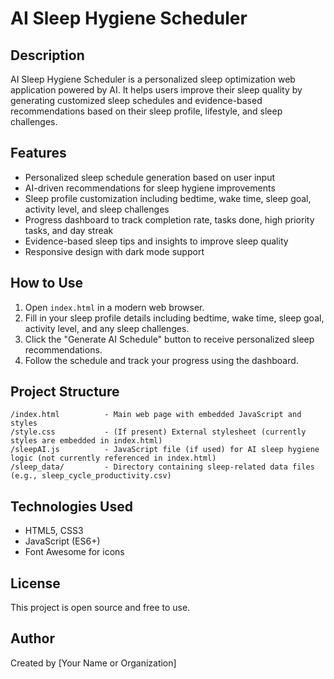 # AI Sleep Hygiene Scheduler

## Description
AI Sleep Hygiene Scheduler is a personalized sleep optimization web application powered by AI. It helps users improve their sleep quality by generating customized sleep schedules and evidence-based recommendations based on their sleep profile, lifestyle, and sleep challenges.

## Features
- Personalized sleep schedule generation based on user input
- AI-driven recommendations for sleep hygiene improvements
- Sleep profile customization including bedtime, wake time, sleep goal, activity level, and sleep challenges
- Progress dashboard to track completion rate, tasks done, high priority tasks, and day streak
- Evidence-based sleep tips and insights to improve sleep quality
- Responsive design with dark mode support

## How to Use
1. Open `index.html` in a modern web browser.
2. Fill in your sleep profile details including bedtime, wake time, sleep goal, activity level, and any sleep challenges.
3. Click the "Generate AI Schedule" button to receive personalized sleep recommendations.
4. Follow the schedule and track your progress using the dashboard.

## Project Structure
```
/index.html          - Main web page with embedded JavaScript and styles
/style.css           - (If present) External stylesheet (currently styles are embedded in index.html)
/sleepAI.js          - JavaScript file (if used) for AI sleep hygiene logic (not currently referenced in index.html)
/sleep_data/         - Directory containing sleep-related data files (e.g., sleep_cycle_productivity.csv)
```

## Technologies Used
- HTML5, CSS3
- JavaScript (ES6+)
- Font Awesome for icons

## License
This project is open source and free to use.

## Author
Created by [Your Name or Organization]
